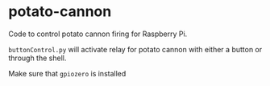 # potato-cannon
Code to control potato cannon firing for Raspberry Pi.

`buttonControl.py` will activate relay for potato cannon with either a button or through the shell.

Make sure that `gpiozero` is installed

